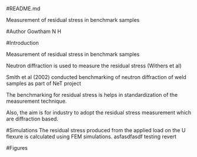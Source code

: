 #README.md

Measurement of residual stress in benchmark samples

#Author
Gowtham N H

#Introduction

Measurement of residual stress in benchmark samples

Neutron diffraction is used to measure the residual stress (Withers et al)

Smith et al (2002) conducted benchmarking of neutron diffraction of weld samples as part of NeT project

The benchmarking for residual stress is helps in standardization of 
the measurement technique.

Also, the aim is for industry to adopt the residual stress measurement 
which are diffraction based.

#Simulations
The residual stress produced from the applied load on the U flexure 
is calculated using FEM simulations.
asfasdfasdf
testing revert

#Figures

